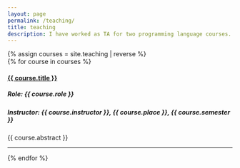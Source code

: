 ```yaml
---
layout: page
permalink: /teaching/
title: teaching
description: I have worked as TA for two programming language courses.
---
```


{% assign courses = site.teaching | reverse %}	
{% for course in courses %}

<div class="row">
    <h4><a href="{{ course.url | prepend: site.baseurl | prepend: site.url }}">{{ course.title }}</a></h4>
    <h5>Role: {{ course.role }}</h5>
    <h5>Instructor: {{ course.instructor }}, {{ course.place }}, {{ course.semester }}</h5>
    <p>{{ course.abstract }}</p>
</div>

<hr>

{% endfor %}